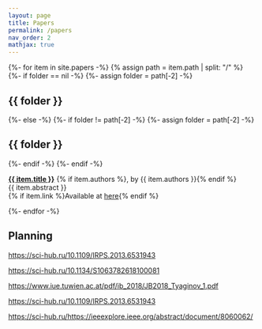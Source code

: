 ```yaml
---
layout: page
title: Papers
permalink: /papers
nav_order: 2
mathjax: true
---
```


{%- for item in site.papers -%}
  {% assign path = item.path | split: "/" %}
  {%- if folder == nil -%}
    {%- assign folder = path[-2] -%}
    <h2>{{ folder }}</h2>
  {%- else -%}
    {%- if folder != path[-2] -%}
      {%- assign folder = path[-2] -%}
      <h2>{{ folder }}</h2>
    {%- endif -%}
  {%- endif -%}
  <p>
    <b><a href="{{ item.url }}">{{ item.title }}</a></b>
    {% if item.authors %}, by {{ item.authors }}{% endif %}
    <br/>{{ item.abstract }}<br/>{% if item.link %}Available at <a href="{{ item.link }}">here</a>{% endif %}
  </p>
{%- endfor -%}

## Planning

https://sci-hub.ru/10.1109/IRPS.2013.6531943

https://sci-hub.ru/10.1134/S1063782618100081

https://www.iue.tuwien.ac.at/pdf/ib_2018/JB2018_Tyaginov_1.pdf

https://sci-hub.ru/10.1109/IRPS.2013.6531943

https://sci-hub.ru/https://ieeexplore.ieee.org/abstract/document/8060062/

